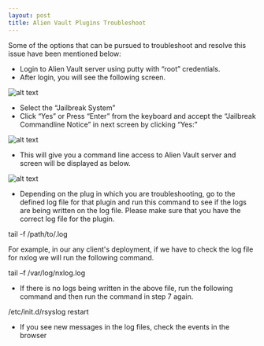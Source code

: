 ```yaml
---
layout: post
title: Alien Vault Plugins Troubleshoot
---
```


Some of the options that can be pursued to troubleshoot and resolve this issue have been mentioned below:


* Login to Alien Vault server using putty with “root” credentials.
* After login, you will see the following screen.

![alt text](https://mysticwayfarer7.github.io/mssp-soc/images/4.png "Alien Vault Console Login Page")

* Select the “Jailbreak System”
* Click “Yes” or Press “Enter” from the keyboard and accept the “Jailbreak Commandline Notice” in next screen by clicking “Yes:”

![alt text](https://mysticwayfarer7.github.io/mssp-soc/images/5.png "Alien Vault Confirmation")

* This will give you a command line access to Alien Vault server and screen will be displayed as below.

![alt text](https://mysticwayfarer7.github.io/mssp-soc/images/6.png "Alien Vault Confirmation")

* Depending on the plug in which you are troubleshooting, go to the defined log file for that plugin and run this command to see if the logs are being written on the log file. Please make sure that you have the correct log file for the plugin.

<div class="message">
  tail -f /path/to/<data-Source-name>.log
</div>

  For example, in our any client's deployment, if we have to check the log file for nxlog we will run the following command.

<div class="message">
  tail –f /var/log/nxlog.log
</div>

* If there is no logs being written in the above file, run the following command and then run the command in step 7 again.

<div class="message">
  /etc/init.d/rsyslog restart
</div>
  

 * If you see new messages in the log files, check the events in the browser 
  

